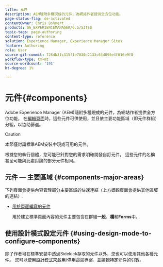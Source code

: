 ```yaml
---
title: 元件
description: AEM隨附多種現成的元件，為網站作者提供全方位功能。
page-status-flag: de-activated
contentOwner: Chris Bohnert
products: SG_EXPERIENCEMANAGER/6.5/SITES
topic-tags: page-authoring
content-type: reference
solution: Experience Manager, Experience Manager Sites
feature: Authoring
role: User
source-git-commit: 728db3fc315f1e7830d2133c63d096e4f616e9f8
workflow-type: tm+mt
source-wordcount: '191'
ht-degree: 1%

---
```


# 元件{#components}

Adobe Experience Manager (AEM)隨附多種現成的元件，為網站作者提供全方位功能。 在[編輯頁面](/help/sites-classic-ui-authoring/classic-page-author-edit-content.md)時，這些元件可供使用，並且依主要功能區域（即元件群組）分組，以協助篩選。

>[!CAUTION]
>
>本節僅討論標準AEM安裝中現成可用的元件。
>
>根據您的執行個體，您可能已針對您的需求明確開發自訂元件。 這些元件的名稱甚至可能與此處討論的部分元件相同。

## 元件 — 主要區域 {#components-major-areas}

下列頁面會提供內容管理部分主要區域的快速連結（上方概觀頁面會提供其他區域的連結）：

* [用於頁面編寫的元件](/help/sites-classic-ui-authoring/classic-page-author-edit-mode.md)

  用於建立標準頁面內容的元件主要包含在群組&#x200B;**一般**、**欄**&#x200B;和&#x200B;**Forms**&#x200B;中。

## 使用設計模式設定元件 {#using-design-mode-to-configure-components}

除了作者可在標準安裝中透過Sidekick存取的元件以外，您也可以使用其他各種元件。 您可以使用[設計模式](/help/sites-classic-ui-authoring/classic-page-author-design-mode.md#enable-disable-components)來啟用/停用這些專案，並編輯特定元件的引數。
